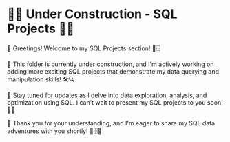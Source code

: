 # 🚧🔨 **Under Construction - SQL Projects** 🔨🚧 

👋 Greetings! Welcome to my SQL Projects section! 💾🗄️

🚧 This folder is currently under construction, and I'm actively working on adding more exciting SQL projects that demonstrate my data querying and manipulation skills! 🛠️🔍

📂 Stay tuned for updates as I delve into data exploration, analysis, and optimization using SQL. I can't wait to present my SQL projects to you soon! 💾🚧

🙏 Thank you for your understanding, and I'm eager to share my SQL data adventures with you shortly! 🙏🗄️🚀
